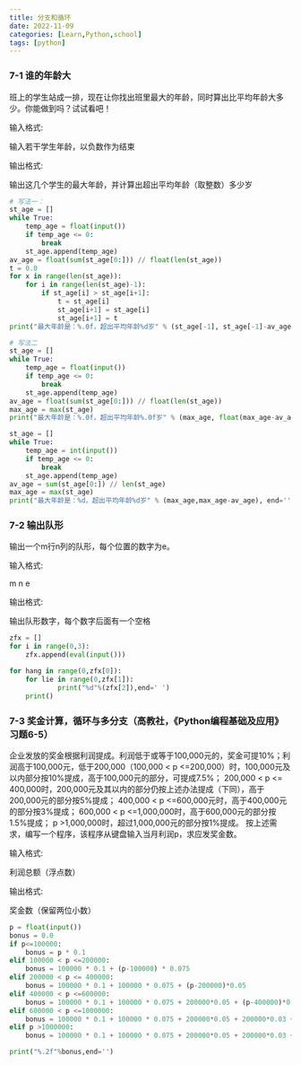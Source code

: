 ```yaml
---
title: 分支和循环
date: 2022-11-09
categories: [Learn,Python,school]
tags: [python]
---
```




### 7-1 谁的年龄大

班上的学生站成一排，现在让你找出班里最大的年龄，同时算出比平均年龄大多少。你能做到吗？试试看吧！

输入格式:

输入若干学生年龄，以负数作为结束

输出格式:

输出这几个学生的最大年龄，并计算出超出平均年龄（取整数）多少岁

```python
# 写法一：
st_age = []
while True:
    temp_age = float(input())
    if temp_age <= 0:
        break
    st_age.append(temp_age)
av_age = float(sum(st_age[0:])) // float(len(st_age))
t = 0.0
for x in range(len(st_age)):
    for i in range(len(st_age)-1):
        if st_age[i] > st_age[i+1]:
            t = st_age[i]
            st_age[i+1] = st_age[i]
            st_age[i+1] = t
print("最大年龄是：%.0f，超出平均年龄%d岁" % (st_age[-1], st_age[-1]-av_age), end='')
```

```python
# 写法二
st_age = []
while True:
    temp_age = float(input())
    if temp_age <= 0:
        break
    st_age.append(temp_age)
av_age = float(sum(st_age[0:])) // float(len(st_age))
max_age = max(st_age)
print("最大年龄是：%.0f，超出平均年龄%.0f岁" % (max_age, float(max_age-av_age)), end='')
```



```py
st_age = []
while True:
    temp_age = int(input())
    if temp_age <= 0:
        break
    st_age.append(temp_age)
av_age = sum(st_age[0:]) // len(st_age)
max_age = max(st_age)
print("最大年龄是：%d，超出平均年龄%d岁" % (max_age,max_age-av_age), end='')
```





### 7-2 输出队形

输出一个m行n列的队形，每个位置的数字为e。

输入格式:

m
n
e

输出格式:

输出队形数字，每个数字后面有一个空格

```python
zfx = []
for i in range(0,3):
    zfx.append(eval(input()))

for hang in range(0,zfx[0]):
    for lie in range(0,zfx[1]):
            print("%d"%(zfx[2]),end=' ')
    print()
```



### 7-3 奖金计算，循环与多分支（高教社，《Python编程基础及应用》习题6-5）



企业发放的奖金根据利润提成。利润低于或等于100,000元的，奖金可提10%；利润高于100,000元，低于200,000（100,000 < p <=200,000）时，100,000元及以内部分按10%提成，高于100,000元的部分，可提成7.5%；
200,000 < p <= 400,000时，200,000元及其以内的部分仍按上述办法提成（下同），高于200,000元的部分按5%提成；
400,000 < p <=600,000元时，高于400,000元的部分按3%提成；
600,000 < p <=1,000,000时，高于600,000元的部分按1.5%提成；
p >1,000,000时，超过1,000,000元的部分按1%提成。
按上述需求，编写一个程序，该程序从键盘输入当月利润p，求应发奖金数。

输入格式:

利润总额（浮点数）

输出格式:

奖金数（保留两位小数）

```python
p = float(input())
bonus = 0.0
if p<=100000:
    bonus = p * 0.1
elif 100000 < p <=200000:
    bonus = 100000 * 0.1 + (p-100000) * 0.075
elif 200000 < p <= 400000:
    bonus = 100000 * 0.1 + 100000 * 0.075 + (p-200000)*0.05
elif 400000 < p <=600000:
    bonus = 100000 * 0.1 + 100000 * 0.075 + 200000*0.05 + (p-400000)*0.03
elif 600000 < p <=1000000:
    bonus = 100000 * 0.1 + 100000 * 0.075 + 200000*0.05 + 200000*0.03 + (p-600000)*0.015
elif p >1000000:
    bonus = 100000 * 0.1 + 100000 * 0.075 + 200000*0.05 + 200000*0.03 + 400000*0.015 + (p-1000000)*0.01

print("%.2f"%bonus,end='')
```

